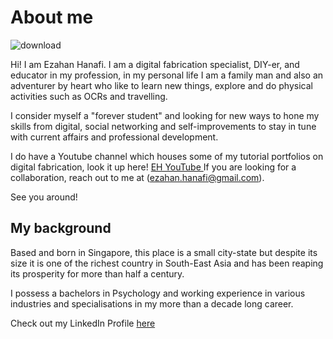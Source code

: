 # About me

![download](https://user-images.githubusercontent.com/113325129/190885989-b004cee3-4d85-43ea-a9e6-c441f4989516.jpg)

Hi! I am Ezahan Hanafi. I am a digital fabrication specialist, DIY-er, and educator in my profession, in my personal life I am a family man and also an adventurer by heart who like to learn new things, explore and do physical activities such as OCRs and travelling.

I consider myself a "forever student" and looking for new ways to hone my skills from digital, social networking and self-improvements to stay in tune with current affairs and professional development. 

I do have a Youtube channel which houses some of my tutorial portfolios on digital fabrication, look it up here! [ EH YouTube ](https://www.youtube.com/channel/UCY9DSwfoSC4pJ1y9O1xL5kw) If you are looking for a collaboration, reach out to me at (ezahan.hanafi@gmail.com).

See you around!

## My background

Based and born in Singapore, this place is a small city-state but despite its size it is one of the richest country in South-East Asia and has been reaping its prosperity for more than half a century. 

I possess a bachelors in Psychology and working experience in various industries and specialisations in my more than a decade long career.

Check out my LinkedIn Profile [here](https://www.linkedin.com/in/ezahanhanafi/)
